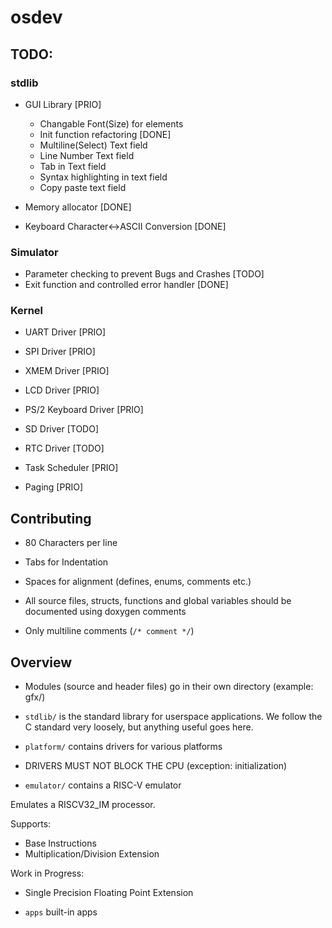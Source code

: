 # osdev

## TODO:

### stdlib
- GUI Library [PRIO]
	- Changable Font(Size) for elements
	- Init function refactoring [DONE]
	- Multiline(Select) Text field
	- Line Number Text field
	- Tab in Text field
	- Syntax highlighting in text field
	- Copy paste text field

- Memory allocator [DONE]
- Keyboard Character<->ASCII Conversion [DONE]

### Simulator
- Parameter checking to prevent Bugs and Crashes [TODO]
- Exit function and controlled error handler [DONE]

### Kernel
- UART Driver [PRIO]
- SPI Driver [PRIO]
- XMEM Driver [PRIO]
- LCD Driver [PRIO]
- PS/2 Keyboard Driver [PRIO]

- SD Driver [TODO]
- RTC Driver [TODO]

- Task Scheduler [PRIO]
- Paging [PRIO]

## Contributing
- 80 Characters per line
- Tabs for Indentation
- Spaces for alignment (defines, enums, comments etc.)
- All source files, structs, functions and global variables should be
  documented using doxygen comments

- Only multiline comments (`/* comment */`)


## Overview

- Modules (source and header files) go in their own directory (example: gfx/)

- `stdlib/` is the standard library for userspace applications.
  We follow the C standard very loosely, but anything useful goes here.

- `platform/` contains drivers for various platforms

- DRIVERS MUST NOT BLOCK THE CPU (exception: initialization)

- `emulator/` contains a RISC-V emulator

Emulates a RISCV32_IM processor.

Supports:
- Base Instructions
- Multiplication/Division Extension

Work in Progress:
- Single Precision Floating Point Extension

- `apps` built-in apps



